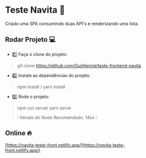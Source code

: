 
# Teste Navita :rocket:
Criado uma SPA consumindo duas API's e renderizando uma lista.

## Rodar Projeto :computer:

 - :one: Faça o clone do projeto:
> git clone https://github.com/GuiiHenriq/teste-frontend-navita

 - :two: Instale as dependências do projeto:
> npm install / yarn install

 - :three: Rode o projeto:
> npm run serve/ yarn serve


> :grey_exclamation: Versão do Node Recomendado: 14xx :grey_exclamation:

## Online :fire:

[https://navita-teste-front.netlify.app/](https://navita-teste-front.netlify.app/)

